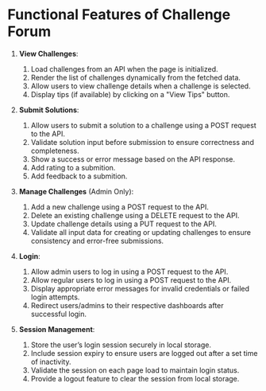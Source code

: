 # Functional Features of Challenge Forum  

1. **View Challenges**:  
   1. Load challenges from an API when the page is initialized.  
   2. Render the list of challenges dynamically from the fetched data.  
   3. Allow users to view challenge details when a challenge is selected.  
   4. Display tips (if available) by clicking on a "View Tips" button.  

2. **Submit Solutions**:  
   1. Allow users to submit a solution to a challenge using a POST request to the API.  
   2. Validate solution input before submission to ensure correctness and completeness.  
   3. Show a success or error message based on the API response.  
   4. Add rating to a submition.
   5. Add feedback to a submition.
3. **Manage Challenges** (Admin Only):  
   1. Add a new challenge using a POST request to the API.  
   2. Delete an existing challenge using a DELETE request to the API.  
   3. Update challenge details using a PUT request to the API.  
   4. Validate all input data for creating or updating challenges to ensure consistency and error-free submissions.  

4. **Login**:  
   1. Allow admin users to log in using a POST request to the API.  
   2. Allow regular users to log in using a POST request to the API.  
   3. Display appropriate error messages for invalid credentials or failed login attempts.  
   4. Redirect users/admins to their respective dashboards after successful login.  

5. **Session Management**:  
   1. Store the user’s login session securely in local storage.  
   2. Include session expiry to ensure users are logged out after a set time of inactivity.  
   3. Validate the session on each page load to maintain login status.  
   4. Provide a logout feature to clear the session from local storage.  

 